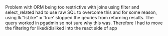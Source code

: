 
Problem with ORM being too restrictive with joins using filter and select_related
had to use raw SQL to overcome this and for some reason, using lk."IsLike" = 'true' stopped the qeuries from returning results. The query worked in pgadmin so not sure why this was. Therefore I had to move the filtering for liked/disliked into the react side of app